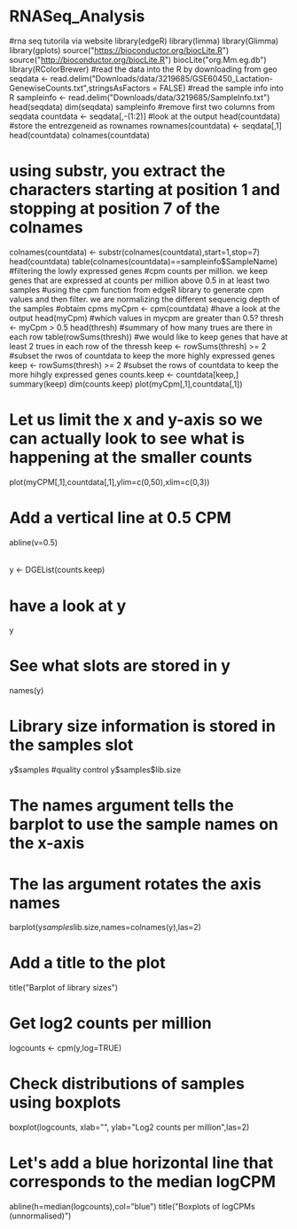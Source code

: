 # RNASeq_Analysis
#rna seq tutorila via website
library(edgeR)
library(limma)
library(Glimma)
library(gplots)
source("https://bioconductor.org/biocLite.R")
source("http://bioconductor.org/biocLite.R")
biocLite("org.Mm.eg.db")
library(RColorBrewer)
#read the data into the R by downloading from geo
seqdata <- read.delim("Downloads/data/3219685/GSE60450_Lactation-GenewiseCounts.txt",stringsAsFactors = FALSE)
#read the sample info into R
sampleinfo <- read.delim("Downloads/data/3219685/SampleInfo.txt")
head(seqdata)
dim(seqdata)
sampleinfo
#remove first two columns from seqdata
countdata <- seqdata[,-(1:2)]
#look at the output
head(countdata)
#store the entrezgeneid as rownames
rownames(countdata) <- seqdata[,1]
head(countdata)
colnames(countdata)
# using substr, you extract the characters starting at position 1 and stopping at position 7 of the colnames
colnames(countdata) <- substr(colnames(countdata),start=1,stop=7)
head(countdata)
table(colnames(countdata)==sampleinfo$SampleName)
#filtering the lowly expressed genes
#cpm counts per million. we keep genes that are expressed at counts per million above 0.5 in at least two samples 
#using the cpm function from edgeR library to generate cpm values and then filter. we are normalizing the different sequencig depth of the samples
#obtaim cpms
myCpm <- cpm(countdata)
#have a look at the output
head(myCpm)
#which values in mycpm are greater than 0.5? 
thresh <- myCpm > 0.5
head(thresh)
#summary of how many trues are there in each row
table(rowSums(thresh))
#we would like to keep genes that have at least 2 trues in each row of the thressh 
keep <- rowSums(thresh) >= 2
#subset the rwos of countdata to keep the more highly expressed genes
keep <- rowSums(thresh) >= 2
#subset the rows of countdata to keep the more hihgly expressed genes
counts.keep <- countdata[keep,]
summary(keep)
dim(counts.keep)
plot(myCpm[,1],countdata[,1])
# Let us limit the x and y-axis so we can actually look to see what is happening at the smaller counts
plot(myCPM[,1],countdata[,1],ylim=c(0,50),xlim=c(0,3))
# Add a vertical line at 0.5 CPM
abline(v=0.5)
######
y <- DGEList(counts.keep)
# have a look at y
y
# See what slots are stored in y
names(y)
# Library size information is stored in the samples slot
y$samples
#quality control
y$samples$lib.size
# The names argument tells the barplot to use the sample names on the x-axis
# The las argument rotates the axis names
barplot(y$samples$lib.size,names=colnames(y),las=2)
# Add a title to the plot
title("Barplot of library sizes")
# Get log2 counts per million
logcounts <- cpm(y,log=TRUE)
# Check distributions of samples using boxplots
boxplot(logcounts, xlab="", ylab="Log2 counts per million",las=2)
# Let's add a blue horizontal line that corresponds to the median logCPM
abline(h=median(logcounts),col="blue")
title("Boxplots of logCPMs (unnormalised)")
